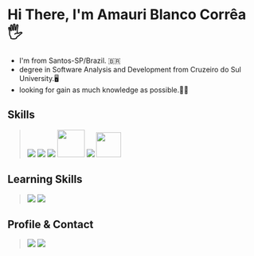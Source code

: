 

# Hi There, I'm Amauri Blanco Corrêa :raised_hand_with_fingers_splayed:

- I'm from Santos-SP/Brazil. :brazil:
- degree in Software Analysis and Development from Cruzeiro do Sul University.:desktop_computer:
- looking for gain as much knowledge as possible.:student:


## Skills 

> <img src="https://img.icons8.com/color/58/000000/html-5--v1.png"/>
> <img src="https://img.icons8.com/color/58/000000/css3.png"/>
> <img src="https://img.icons8.com/color/48/000000/git.png"/>
> <img src="https://cdn.jsdelivr.net/gh/devicons/devicon/icons/bootstrap/bootstrap-original.svg" width="55px"/>
> <img src="https://img.icons8.com/color/58/000000/javascript.png"/> 
> <img src="https://cdn.jsdelivr.net/gh/devicons/devicon/icons/react/react-original-wordmark.svg" width="50px"/> 

## Learning Skills
   
> <img src="https://img.icons8.com/color/48/000000/nodejs.png"/> 
> <img src="https://img.icons8.com/color/48/000000/nestjs.png"/> 
            
          


## Profile & Contact

> [<img src="https://img.icons8.com/color/48/000000/linkedin.png"/>](https://www.linkedin.com/in/amauriblanco/)      [<img src="https://img.icons8.com/color/48/000000/gmail.png"/>](mailto:blancoamauri@gmail.com)






